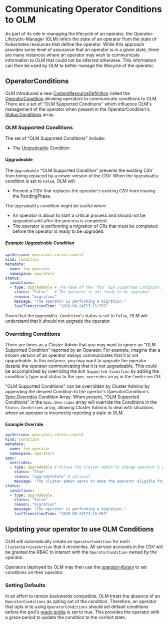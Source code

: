 # Communicating Operator Conditions to OLM

As part of its role in managing the lifecycle of an operator, the Operator-Lifecycle-Manager (OLM) infers the state of an operator from the state of Kubernetes resources that define the operator. While this approach provides some level of assurance that an operator is in a given state, there are many instances where an operator may wish to communicate information to OLM that could not be inferred otherwise. This information can then be used by OLM to better manage the lifecycle of the operator.

## OperatorConditions

OLM introduced a new [CustomResourceDefinition](https://kubernetes.io/docs/concepts/extend-kubernetes/api-extension/custom-resources/) called the [OperatorCondition](/docs/Concepts/crds/operatorcondition.md) allowing operators to communicate conditions to OLM. There are a set of "OLM Supported Conditions" which influence OLM's management of the operator when present in the OperatorCondition's [Status.Conditions](https://github.com/operator-framework/api/blob/b55a341f6560db4adec39d69aab1ff3092ea202a/pkg/operators/v1/operatorcondition_types.go#L22) array.

### OLM Supported Conditions

 The set of "OLM Supported Conditions" include:

* The [Upgradeable](####Upgradeable) Condition

#### Upgradeable

The `Upgradeable` "OLM Supported Condition" prevents the existing CSV from being replaced by a newer version of the CSV. When the `Upgradeable` condition is set to `False`, OLM will:

* Prevent a CSV that replaces the operator's existing CSV from leaving the PendingPhase.

The `Upgradeable` condition might be useful when:

* An operator is about to start a critical process and should not be upgraded until after the process is completed.
* The operator is performing a migration of CRs that must be completed before the operator is ready to be upgraded.

##### Example Upgradeable Condition

```yaml
apiVersion: operators.coreos.com/v1
kind: Condition
metadata:
  name: foo-operator
  namespace: operators
status:
  conditions:
  - type: Upgradeable # The name of the `foo` OLM Supported Condition.
    status: "False"   # The operator is not ready to be upgraded.
    reason: "migration"
    message: "The operator is performing a migration."
    lastTransitionTime: "2020-08-24T23:15:55Z"
```

Given that the `Upgradable Condition`'s status is set to `False`, OLM will understand that it should not upgrade the operator.

### Overriding Conditions

There are times as a Cluster Admin that you may want to ignore an "OLM Supported Condition" reported by an Operator. For example, imagine that a known version of an operator always communicates that it is not upgradeable. In this instance, you may want to upgrade the operator despite the operator communicating that it is not upgradeable. This could be accomplished by overriding the `OLM Supported Condition` by adding the condition's type and status to the `spec.overrides` array in the `Condition` CR:

"OLM Supported Conditions" can be overridden by Cluster Admins by appending the desired Condition to the opertor's OperatorCondition's [Spec.Overrides](https://github.com/operator-framework/api/blob/b55a341f6560db4adec39d69aab1ff3092ea202a/pkg/operators/v1/operatorcondition_types.go#L16) Condition Array. When present, "OLM Supported Conditions" in the `Spec.Overrides` array will override the Conditions in the `Status.Conditions` array, allowing Cluster Admins to deal with situations where an operator is incorrectly reporting a state to OLM.

#### Example Override

```yaml
apiVersion: operators.coreos.com/v1
kind: Condition
metadata:
  name: foo-operator
  namespace: operators
spec:
  overrides:
  - type: Upgradeable # Allows the cluster admin to change operator's Upgrade readiness to True
    status: "True"
    reason: "upgradeIsSafe" # optional
    message: "The cluster admin wants to make the operator eligible for an upgrade." # optional
status:
  conditions:
  - type: Upgradeable
    status: "False"
    reason: "migration"
    message: "The operator is performing a migration."
    lastTransitionTime: "2020-08-24T23:15:55Z"
```

## Updating your operator to use OLM Conditions

OLM will automatically create an `OperatorCondition` for each `ClusterServiceVersion` that it reconciles. All service accounts in the CSV will be granted the RBAC to interact with the `OperatorCondition` owned by the operator.

Operators deployed by OLM may then use the [operator-library](https://github.com/operator-framework/operator-lib/tree/main/conditions) to set conditions on their operator.

### Setting Defaults

In an effort to remain backwards compatible, OLM treats the absence of an `OperatorConditions` as opting out of the condition. Therefore, an operator that opts in to using `OperatorConditions` should set default conditions before the pod's [ready probe](https://kubernetes.io/docs/tasks/configure-pod-container/configure-liveness-readiness-startup-probes/#define-readiness-probes) is set to true. This provides the operator with a grace period to update the condition to the correct state.
